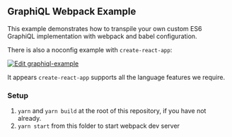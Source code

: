 ## GraphiQL Webpack Example

This example demonstrates how to transpile your own custom ES6 GraphiQL implementation with webpack and babel configuration.

There is also a noconfig example with `create-react-app`:

[![Edit graphiql-example](https://codesandbox.io/static/img/play-codesandbox.svg)](https://codesandbox.io/s/graphiql-example-nhzvc)

It appears `create-react-app` supports all the language features we require.

### Setup

1. `yarn` and `yarn build` at the root of this repository, if you have not already.
2. `yarn start` from this folder to start webpack dev server
